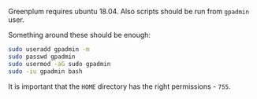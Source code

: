 Greenplum requires ubuntu 18.04.
Also scripts should be run from `gpadmin` user.

Something around these should be enough:

``` bash
sudo useradd gpadmin -m
sudo passwd gpadmin
sudo usermod -aG sudo gpadmin
sudo -iu gpadmin bash
```

It is important that the `HOME` directory has the right permissions - `755`.
